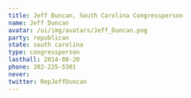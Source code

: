 ```yaml
---
title: Jeff Duncan, South Carolina Congressperson
name: Jeff Duncan
avatar: /ui/img/avatars/Jeff_Duncan.png
party: republican
state: south carolina
type: congressperson
lasthall: 2014-08-20
phone: 202-225-5301
never: 
twitter: RepJeffDuncan
---
```

